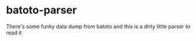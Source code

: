 # batoto-parser
There's some funky data dump from batoto and this is a dirty little parser to read it
